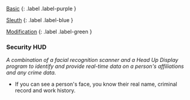 
[Basic](Game/Advancement-List?Basic=true)
{: .label .label-purple }

[Sleuth](Game/Sleuth)
{: .label .label-blue }

[Modification](Game/Advancement-List?Modification=true)
{: .label .label-green }
### Security HUD
*A combination of a facial recognition scanner and a Head Up Display program to identify and provide real-time data on a person's affiliations and any crime data.*
* If you can see a person's face, you know their real name, criminal record and work history.

